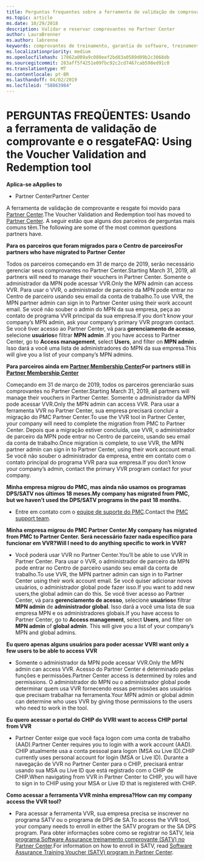 ```yaml
---
title: Perguntas frequentes sobre a ferramenta de validação de comprovante | Partner Center
ms.topic: article
ms.date: 10/29/2018
description: Validar e reservar comprovantes no Partner Center
author: LauraBrenner
ms.author: labrenne
keywords: comprovantes de treinamento, garantia de software, treinamento, validar comprovantes, comprovante de reserva
ms.localizationpriority: medium
ms.openlocfilehash: 17062a089a9c080eef2bd83a0589d09b2c3068db
ms.sourcegitcommit: 283aff5f4251e09fbc92c2cd7467cab598ed91c0
ms.translationtype: MT
ms.contentlocale: pt-BR
ms.lasthandoff: 04/02/2019
ms.locfileid: "58863984"
---
```

# <a name="faq-using-the-voucher-validation-and-redemption-tool"></a><span data-ttu-id="cbd49-104">PERGUNTAS FREQÜENTES: Usando a ferramenta de validação de comprovante e o resgate</span><span class="sxs-lookup"><span data-stu-id="cbd49-104">FAQ: Using the Voucher Validation and Redemption tool</span></span> 

**<span data-ttu-id="cbd49-105">Aplica-se a</span><span class="sxs-lookup"><span data-stu-id="cbd49-105">Applies to</span></span>**

- <span data-ttu-id="cbd49-106">Partner Center</span><span class="sxs-lookup"><span data-stu-id="cbd49-106">Partner Center</span></span>

<span data-ttu-id="cbd49-107">A ferramenta de validação de comprovante e resgate foi movido para [Partner Center](https://partner.microsoft.com/en-us/pcv/dashboard/overview).</span><span class="sxs-lookup"><span data-stu-id="cbd49-107">The Voucher Validation and Redemption tool has moved to [Partner Center](https://partner.microsoft.com/en-us/pcv/dashboard/overview).</span></span> <span data-ttu-id="cbd49-108">A seguir estão que alguns dos parceiros de perguntas mais comuns têm.</span><span class="sxs-lookup"><span data-stu-id="cbd49-108">The following are some of the most common questions partners have.</span></span> 

**<span data-ttu-id="cbd49-109">Para os parceiros que foram migrados para o Centro de parceiros</span><span class="sxs-lookup"><span data-stu-id="cbd49-109">For partners who have migrated to Partner Center</span></span>**

 <span data-ttu-id="cbd49-110">Todos os parceiros começando em 31 de março de 2019, serão necessário gerenciar seus comprovantes no Partner Center.</span><span class="sxs-lookup"><span data-stu-id="cbd49-110">Starting March 31, 2019, all partners will need to manage their vouchers in Partner Center.</span></span> <span data-ttu-id="cbd49-111">Somente o administrador da MPN pode acessar VVR.</span><span class="sxs-lookup"><span data-stu-id="cbd49-111">Only the MPN admin can access VVR.</span></span> <span data-ttu-id="cbd49-112">Para usar o VVR, o administrador de parceiro da MPN pode entrar no Centro de parceiro usando seu email da conta de trabalho.</span><span class="sxs-lookup"><span data-stu-id="cbd49-112">To use VVR, the MPN partner admin can sign in to Partner Center using their work account email.</span></span> <span data-ttu-id="cbd49-113">Se você não souber o admin do MPN da sua empresa, peça ao contato de programa VVR principal da sua empresa.</span><span class="sxs-lookup"><span data-stu-id="cbd49-113">If you don’t know your company’s MPN admin, ask your company’s primary VVR program contact.</span></span>  <span data-ttu-id="cbd49-114">Se você tiver acesso ao Partner Center, vá para **gerenciamento de acesso**, selecione **usuários**e filtrar **MPN admin** .</span><span class="sxs-lookup"><span data-stu-id="cbd49-114">If you have access to Partner Center, go to **Access management**, select **Users**, and filter on **MPN admin** .</span></span> <span data-ttu-id="cbd49-115">Isso dará a você uma lista de administradores do MPN da sua empresa.</span><span class="sxs-lookup"><span data-stu-id="cbd49-115">This will give you a list of your company’s MPN admins.</span></span>  

**<span data-ttu-id="cbd49-116">Para parceiros ainda em [Partner Membership Center](https://partner.microsoft.com/)</span><span class="sxs-lookup"><span data-stu-id="cbd49-116">For partners still in [Partner Membership Center](https://partner.microsoft.com/)</span></span>**

<span data-ttu-id="cbd49-117">Começando em 31 de março de 2019, todos os parceiros gerenciarão suas comprovantes no Partner Center.</span><span class="sxs-lookup"><span data-stu-id="cbd49-117">Starting March 31, 2019, all partners will manage their vouchers in Partner Center.</span></span> <span data-ttu-id="cbd49-118">Somente o administrador da MPN pode acessar VVR.</span><span class="sxs-lookup"><span data-stu-id="cbd49-118">Only the MPN admin can access VVR.</span></span> <span data-ttu-id="cbd49-119">Para usar a ferramenta VVR no Partner Center, sua empresa precisará concluir a migração do PMC Partner Center.</span><span class="sxs-lookup"><span data-stu-id="cbd49-119">To use the VVR tool in Partner Center, your company will need to complete the migration from PMC to Partner Center.</span></span> <span data-ttu-id="cbd49-120">Depois que a migração estiver concluída, use VVR, o administrador de parceiro da MPN pode entrar no Centro de parceiro, usando seu email da conta de trabalho.</span><span class="sxs-lookup"><span data-stu-id="cbd49-120">Once migration is complete, to use VVR, the MPN partner admin can sign in to Partner Center, using their work account email.</span></span> <span data-ttu-id="cbd49-121">Se você não souber o administrador da empresa, entre em contato com o contato principal do programa VVR para sua empresa.</span><span class="sxs-lookup"><span data-stu-id="cbd49-121">If you don’t know your company’s admin, contact the primary VVR program contact for your company.</span></span>  


**<span data-ttu-id="cbd49-122">Minha empresa migrou do PMC, mas ainda não usamos os programas DPS/SATV nos últimos 18 meses.</span><span class="sxs-lookup"><span data-stu-id="cbd49-122">My company has migrated from PMC, but we haven’t used the DPS/SATV programs in the past 18 months.</span></span>**

- <span data-ttu-id="cbd49-123">Entre em contato com o [equipe de suporte do PMC](mailto:proghelp@microsoft.com).</span><span class="sxs-lookup"><span data-stu-id="cbd49-123">Contact the [PMC support team](mailto:proghelp@microsoft.com).</span></span> 


**<span data-ttu-id="cbd49-124">Minha empresa migrou do PMC Partner Center.</span><span class="sxs-lookup"><span data-stu-id="cbd49-124">My company has migrated from PMC to Partner Center.</span></span> <span data-ttu-id="cbd49-125">Será necessário fazer nada específico para funcionar em VVR?</span><span class="sxs-lookup"><span data-stu-id="cbd49-125">Will I need to do anything specific to work in VVR?</span></span>** 

- <span data-ttu-id="cbd49-126">Você poderá usar VVR no Partner Center.</span><span class="sxs-lookup"><span data-stu-id="cbd49-126">You’ll be able to use VVR in Partner Center.</span></span>  <span data-ttu-id="cbd49-127">Para usar o VVR, o administrador de parceiro da MPN pode entrar no Centro de parceiro usando seu email da conta de trabalho.</span><span class="sxs-lookup"><span data-stu-id="cbd49-127">To use VVR, the MPN partner admin can sign in to Partner Center using their work account email.</span></span> <span data-ttu-id="cbd49-128">Se você quiser adicionar novos usuários, o administrador global pode fazer isso.</span><span class="sxs-lookup"><span data-stu-id="cbd49-128">If you want to add new users,the global admin can do this.</span></span> <span data-ttu-id="cbd49-129">Se você tiver acesso ao Partner Center, vá para **gerenciamento de acesso**, selecione **usuários**e filtrar **MPN admin** de **administrador global**. Isso dará a você uma lista de sua empresa MPN e os administradores globais.</span><span class="sxs-lookup"><span data-stu-id="cbd49-129">If you have access to Partner Center, go to **Access management**, select **Users**, and filter on **MPN admin** of **global admin**. This will give you a list of your company’s MPN and global admins.</span></span>  

**<span data-ttu-id="cbd49-130">Eu quero apenas alguns usuários para poder acessar VVR</span><span class="sxs-lookup"><span data-stu-id="cbd49-130">I want only a few users to be able to access VVR</span></span>**

- <span data-ttu-id="cbd49-131">Somente o administrador da MPN pode acessar VVR.</span><span class="sxs-lookup"><span data-stu-id="cbd49-131">Only the MPN admin can access VVR.</span></span> <span data-ttu-id="cbd49-132">Acesso do Partner Center é determinado pelas funções e permissões.</span><span class="sxs-lookup"><span data-stu-id="cbd49-132">Partner Center access is determined by roles and permissions.</span></span> <span data-ttu-id="cbd49-133">O administrador do MPN ou o administrador global pode determinar quem usa VVR fornecendo essas permissões aos usuários que precisam trabalhar na ferramenta.</span><span class="sxs-lookup"><span data-stu-id="cbd49-133">Your MPN admin or global admin can determine who uses VVR by giving those permissions to the users who need to work in the tool.</span></span>

**<span data-ttu-id="cbd49-134">Eu quero acessar o portal do CHIP do VVR</span><span class="sxs-lookup"><span data-stu-id="cbd49-134">I want to access CHIP portal from VVR</span></span>**

- <span data-ttu-id="cbd49-135">Partner Center exige que você faça logon com uma conta de trabalho (AAD).</span><span class="sxs-lookup"><span data-stu-id="cbd49-135">Partner Center requires you to login with a work account (AAD).</span></span>  <span data-ttu-id="cbd49-136">CHIP atualmente usa a conta pessoal para logon (MSA ou Live ID).</span><span class="sxs-lookup"><span data-stu-id="cbd49-136">CHIP currently uses personal account for login (MSA or Live ID).</span></span>  <span data-ttu-id="cbd49-137">Durante a navegação de VVR no Partner Center para o CHIP, precisará entrar usando sua MSA ou Live ID que está registrado com o CHIP de CHIP.</span><span class="sxs-lookup"><span data-stu-id="cbd49-137">When navigating from VVR in Partner Center to CHIP, you will have to sign in to CHIP using your MSA or Live ID that is registered with CHIP.</span></span>

**<span data-ttu-id="cbd49-138">Como acessar a ferramenta VVR minha empresa?</span><span class="sxs-lookup"><span data-stu-id="cbd49-138">How can my company access the VVR tool?</span></span>**

- <span data-ttu-id="cbd49-139">Para acessar a ferramenta VVR, sua empresa precisa se inscrever no programa SATV ou o programa de DPS de SA.</span><span class="sxs-lookup"><span data-stu-id="cbd49-139">To access the VVR tool, your company needs to enroll in either the SATV program or the SA DPS program.</span></span>
<span data-ttu-id="cbd49-140">Para obter informações sobre como se registrar no SATV, leia [programa Software Assurance treinamento comprovante (SATV) no Partner Center](software-assurance-satv.md).</span><span class="sxs-lookup"><span data-stu-id="cbd49-140">For information on how to enroll in SATV, read [Software Assurance Training Voucher (SATV) program in Partner Center](software-assurance-satv.md).</span></span>
 <!--
For information on how to enroll in Software Assurance DPS programs, read [Software Assurance programs in Partner Center](software-assurance-dps.md).-->